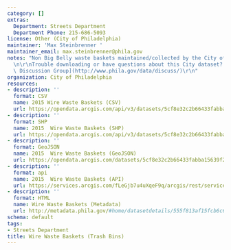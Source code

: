 ```yaml
---
category: []
extras:
  Department: Streets Department
  Department Phone: 215-686-5093
license: Other (City of Philadelphia)
maintainer: 'Max Steinbrenner '
maintainer_email: max.steinbrenner@phila.gov
notes: "Non Big Belly waste baskets maintained/collected by the City of Philadelphia.\r\
  \n\r\nTrouble downloading or have questions about this City dataset? Visit the [OpenDataPhilly\
  \ Discussion Group](http://www.phila.gov/data/discuss/)\r\n"
organization: City of Philadelphia
resources:
- description: ''
  format: CSV
  name: 2015 Wire Waste Baskets (CSV)
  url: https://opendata.arcgis.com/api/v3/datasets/5cf8e32c2b66433fabba15639f256006_0/downloads/data?format=csv&spatialRefId=4326
- description: ''
  format: SHP
  name: 2015  Wire Waste Baskets (SHP)
  url: https://opendata.arcgis.com/api/v3/datasets/5cf8e32c2b66433fabba15639f256006_0/downloads/data?format=shp&spatialRefId=4326
- description: ''
  format: GeoJSON
  name: 2015  Wire Waste Baskets (GeoJSON)
  url: https://opendata.arcgis.com/datasets/5cf8e32c2b66433fabba15639f256006_0.geojson
- description: ''
  format: api
  name: 2015  Wire Waste Baskets (API)
  url: https://services.arcgis.com/fLeGjb7u4uXqeF9q/arcgis/rest/services/WasteBaskets_Wire/FeatureServer/0/query?outFields=*&where=1%3D1
- description: ''
  format: HTML
  name: Wire Waste Baskets (Metadata)
  url: http://metadata.phila.gov/#home/datasetdetails/555f813af15fcb6c6ed44150/representationdetails/55438ad79b989a05172d0d8e/
schema: default
tags:
- Streets Department
title: Wire Waste Baskets (Trash Bins)
---
```


